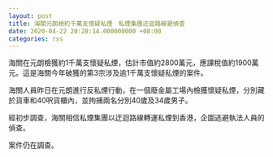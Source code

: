 ```yaml
---
layout: post
title: 海關元朗檢約千萬支懷疑私煙　私煙集團迂迴路線避偵查
date: 2020-04-22 20:28:14.000000000 +08:00
categories: rss
---
```


海關在元朗檢獲約1千萬支懷疑私煙，估計市值約2800萬元，應課稅值約1900萬元。這是海關今年破獲的第3宗涉及逾1千萬支懷疑私煙的案件。

海關人員昨日在元朗進行反私煙行動，在一個廢金屬工場內檢獲懷疑私煙，分別藏於貨車和40呎貨櫃內，並拘捕兩名分別40歲及34歲男子。

經初步調查，海關相信私煙集團以迂迴路線轉運私煙到香港，企圖逃避執法人員的偵查。

案件仍在調查。

